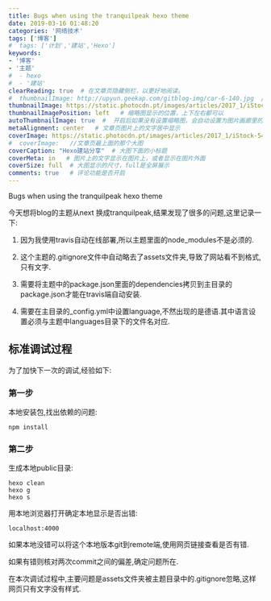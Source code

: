 ```yaml
---
title: Bugs when using the tranquilpeak hexo theme
date: 2019-03-16 01:48:20
categories: '网络技术'
tags: ['博客']	
#  tags: ['计划','建站','Hexo']
keywords:
- '博客'
- '主题'
#  - hexo
#  - '建站'
clearReading: true  # 在文章页隐藏侧栏，以更好地阅读。
#  thumbnailImage: http://upyun.geekap.com/gitblog-img/car-6-140.jpg  //首页文章列表显示的缩略图
thumbnailImage: https://static.photocdn.pt/images/articles/2017_1/iStock-545347988.jpg  # 首页文章列表显示的缩略图	
thumbnailImagePosition: left   # 缩略图显示的位置，上下左右都可以
autoThumbnailImage: true  #  开启后如果没有设置缩略图，会自动设置为图片画廊里的第一张，或者其他文章的图。
metaAlignment: center   # 文章页图片上的文字居中显示
coverImage: https://static.photocdn.pt/images/articles/2017_1/iStock-545347988.jpg  # 文章页最上面的那个大图
#  coverImage:   //文章页最上面的那个大图	
coverCaption: "Hexo建站分享"  # 大图下面的小标题
coverMeta: in   # 图片上的文字显示在图片上，或者显示在图片外面
coverSize: full  # 大图显示的尺寸，full是全屏展示
comments: true   # 评论功能是否开启
---
```


Bugs when using the tranquilpeak hexo theme
<!-- excerpt -->

今天想将blog的主题从next 换成tranquilpeak,结果发现了很多的问题,这里记录一下:

1. 因为我使用travis自动在线部署,所以主题里面的node_modules不是必须的.

2. 这个主题的.gitignore文件中自动略去了assets文件夹,导致了网站看不到格式,只有文字.

3. 需要将主题中的package.json里面的dependencies拷贝到主目录的package.json才能在travis端自动安装.

4. 需要在主目录的_config.yml中设置language,不然出现的是德语.其中语言设置必须与主题中languages目录下的文件名对应.


## 标准调试过程

为了加快下一次的调试,经验如下:

### 第一步

本地安装包,找出依赖的问题:

	npm install
	
### 第二步

生成本地public目录:

	hexo clean
	hexo g
	hexo s
	
用本地浏览器打开确定本地显示是否出错:
	
	localhost:4000

如果本地没错可以将这个本地版本git到remote端,使用网页链接查看是否有错.

如果有错则核对两次commit之间的偏差,确定问题所在.

在本次调试过程中,主要问题是assets文件夹被主题目录中的.gitignore忽略,这样网页只有文字没有样式.

	
	
   


